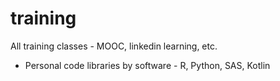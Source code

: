 # training
All training classes - MOOC, linkedin learning, etc.
- Personal code libraries by software - R, Python, SAS, Kotlin
